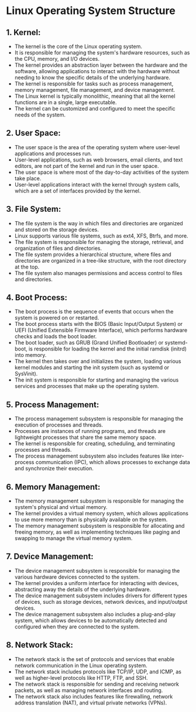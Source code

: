 # Linux Operating System Structure

## 1. **Kernel**:
   - The kernel is the core of the Linux operating system.
   - It is responsible for managing the system's hardware resources, such as the CPU, memory, and I/O devices.
   - The kernel provides an abstraction layer between the hardware and the software, allowing applications to interact with the hardware without needing to know the specific details of the underlying hardware.
   - The kernel is responsible for tasks such as process management, memory management, file management, and device management.
   - The Linux kernel is typically monolithic, meaning that all the kernel functions are in a single, large executable.
   - The kernel can be customized and configured to meet the specific needs of the system.

## 2. **User Space**:
   - The user space is the area of the operating system where user-level applications and processes run.
   - User-level applications, such as web browsers, email clients, and text editors, are not part of the kernel and run in the user space.
   - The user space is where most of the day-to-day activities of the system take place.
   - User-level applications interact with the kernel through system calls, which are a set of interfaces provided by the kernel.

## 3. **File System**:
   - The file system is the way in which files and directories are organized and stored on the storage devices.
   - Linux supports various file systems, such as ext4, XFS, Btrfs, and more.
   - The file system is responsible for managing the storage, retrieval, and organization of files and directories.
   - The file system provides a hierarchical structure, where files and directories are organized in a tree-like structure, with the root directory at the top.
   - The file system also manages permissions and access control to files and directories.

## 4. **Boot Process**:
   - The boot process is the sequence of events that occurs when the system is powered on or restarted.
   - The boot process starts with the BIOS (Basic Input/Output System) or UEFI (Unified Extensible Firmware Interface), which performs hardware checks and loads the boot loader.
   - The boot loader, such as GRUB (Grand Unified Bootloader) or systemd-boot, is responsible for loading the kernel and the initial ramdisk (initrd) into memory.
   - The kernel then takes over and initializes the system, loading various kernel modules and starting the init system (such as systemd or SysVinit).
   - The init system is responsible for starting and managing the various services and processes that make up the operating system.

## 5. **Process Management**:
   - The process management subsystem is responsible for managing the execution of processes and threads.
   - Processes are instances of running programs, and threads are lightweight processes that share the same memory space.
   - The kernel is responsible for creating, scheduling, and terminating processes and threads.
   - The process management subsystem also includes features like inter-process communication (IPC), which allows processes to exchange data and synchronize their execution.

## 6. **Memory Management**:
   - The memory management subsystem is responsible for managing the system's physical and virtual memory.
   - The kernel provides a virtual memory system, which allows applications to use more memory than is physically available on the system.
   - The memory management subsystem is responsible for allocating and freeing memory, as well as implementing techniques like paging and swapping to manage the virtual memory system.

## 7. **Device Management**:
   - The device management subsystem is responsible for managing the various hardware devices connected to the system.
   - The kernel provides a uniform interface for interacting with devices, abstracting away the details of the underlying hardware.
   - The device management subsystem includes drivers for different types of devices, such as storage devices, network devices, and input/output devices.
   - The device management subsystem also includes a plug-and-play system, which allows devices to be automatically detected and configured when they are connected to the system.

## 8. **Network Stack**:
   - The network stack is the set of protocols and services that enable network communication in the Linux operating system.
   - The network stack includes protocols like TCP/IP, UDP, and ICMP, as well as higher-level protocols like HTTP, FTP, and SSH.
   - The network stack is responsible for sending and receiving network packets, as well as managing network interfaces and routing.
   - The network stack also includes features like firewalling, network address translation (NAT), and virtual private networks (VPNs).